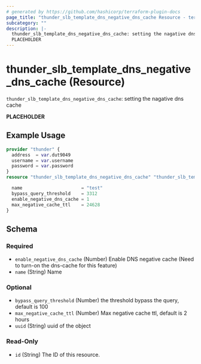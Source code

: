 ```yaml
---
# generated by https://github.com/hashicorp/terraform-plugin-docs
page_title: "thunder_slb_template_dns_negative_dns_cache Resource - terraform-provider-thunder"
subcategory: ""
description: |-
  thunder_slb_template_dns_negative_dns_cache: setting the nagative dns cache
  PLACEHOLDER
---
```


# thunder_slb_template_dns_negative_dns_cache (Resource)

`thunder_slb_template_dns_negative_dns_cache`: setting the nagative dns cache

__PLACEHOLDER__

## Example Usage

```terraform
provider "thunder" {
  address  = var.dut9049
  username = var.username
  password = var.password
}
resource "thunder_slb_template_dns_negative_dns_cache" "thunder_slb_template_dns_negative_dns_cache" {

  name                      = "test"
  bypass_query_threshold    = 3312
  enable_negative_dns_cache = 1
  max_negative_cache_ttl    = 24628
}
```

<!-- schema generated by tfplugindocs -->
## Schema

### Required

- `enable_negative_dns_cache` (Number) Enable DNS negative cache (Need to turn-on the dns-cache for this feature)
- `name` (String) Name

### Optional

- `bypass_query_threshold` (Number) the threshold bypass the query, default is 100
- `max_negative_cache_ttl` (Number) Max negative cache ttl, default is 2 hours
- `uuid` (String) uuid of the object

### Read-Only

- `id` (String) The ID of this resource.


